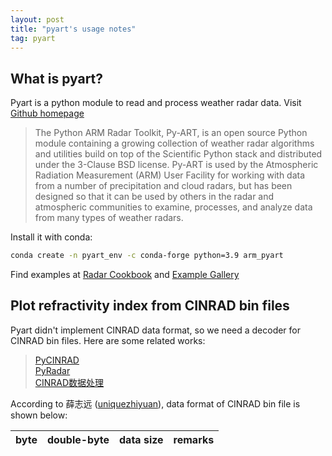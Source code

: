 ```yaml
---
layout: post
title: "pyart's usage notes"
tag: pyart
---
```


## What is pyart?

Pyart is a python module to read and process weather radar data. Visit [Github homepage](https://github.com/ARM-DOE/pyart)
> The Python ARM Radar Toolkit, Py-ART, is an open source Python module containing a growing collection of weather radar algorithms and utilities build on top of the Scientific Python stack and distributed under the 3-Clause BSD license. Py-ART is used by the Atmospheric Radiation Measurement (ARM) User Facility for working with data from a number of precipitation and cloud radars, but has been designed so that it can be used by others in the radar and atmospheric communities to examine, processes, and analyze data from many types of weather radars.

Install it with conda:

```bash
conda create -n pyart_env -c conda-forge python=3.9 arm_pyart
```

Find examples at [Radar Cookbook](https://cookbooks.projectpythia.org/radar-cookbook/README.html) and [Example Gallery](https://arm-doe.github.io/pyart/examples/index.html)

## Plot refractivity index from CINRAD bin files

Pyart didn't implement CINRAD data format, so we need a decoder for CINRAD bin files. Here are some related works:
> [PyCINRAD](https://github.com/CyanideCN/PyCINRAD)  
> [PyRadar](https://github.com/uniquezhiyuan/PyRadar)  
> [CINRAD数据处理](https://www.jianshu.com/p/ea4baf0cb39b)

According to 薛志远 ([uniquezhiyuan](https://github.com/uniquezhiyuan)), data format of CINRAD bin file is shown below:

|byte|double-byte|data size|remarks|
|:-:|:-:|:-:|:-:|
